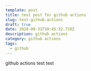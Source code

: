 ```yaml
---
template: post
title: test post for github actions
slug: test-github-actions
draft: true
date: 2020-08-31T10:45:32.710Z
description: github actions
category: github actions
tags:
  - github
---
```

github actions test test